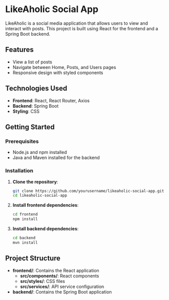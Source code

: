 # LikeAholic Social App

LikeAholic is a social media application that allows users to view and interact with posts. This project is built using React for the frontend and a Spring Boot backend.

## Features

- View a list of posts
- Navigate between Home, Posts, and Users pages
- Responsive design with styled components

## Technologies Used

- **Frontend**: React, React Router, Axios
- **Backend**: Spring Boot
- **Styling**: CSS

## Getting Started

### Prerequisites

- Node.js and npm installed
- Java and Maven installed for the backend

### Installation

1. **Clone the repository**:
   ```bash
   git clone https://github.com/yourusername/likeaholic-social-app.git
   cd likeaholic-social-app
   ```

2. **Install frontend dependencies**:
   ```bash
   cd frontend
   npm install
   ```

3. **Install backend dependencies**:
   ```bash
   cd backend
   mvn install
   ```

## Project Structure

- **frontend/**: Contains the React application
  - **src/components/**: React components
  - **src/styles/**: CSS files
  - **src/services/**: API service configuration
- **backend/**: Contains the Spring Boot application
